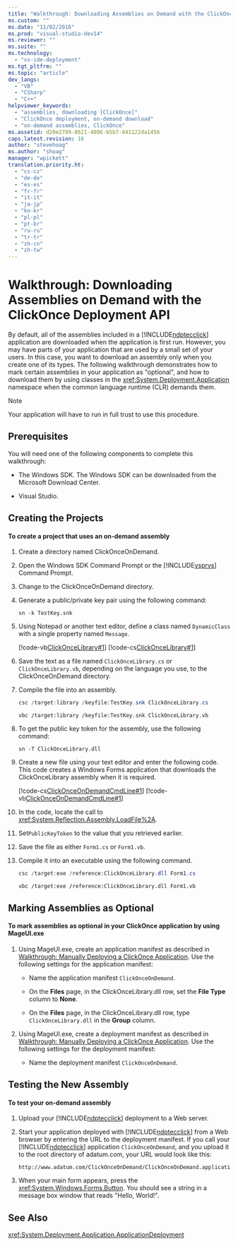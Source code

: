 ```yaml
---
title: "Walkthrough: Downloading Assemblies on Demand with the ClickOnce Deployment API | Microsoft Docs"
ms.custom: ""
ms.date: "11/02/2016"
ms.prod: "visual-studio-dev14"
ms.reviewer: ""
ms.suite: ""
ms.technology: 
  - "vs-ide-deployment"
ms.tgt_pltfrm: ""
ms.topic: "article"
dev_langs: 
  - "VB"
  - "CSharp"
  - "C++"
helpviewer_keywords: 
  - "assemblies, downloading [ClickOnce]"
  - "ClickOnce deployment, on-demand download"
  - "on-demand assemblies, ClickOnce"
ms.assetid: d20e2789-8621-4806-b5b7-841122da1456
caps.latest.revision: 16
author: "stevehoag"
ms.author: "shoag"
manager: "wpickett"
translation.priority.ht: 
  - "cs-cz"
  - "de-de"
  - "es-es"
  - "fr-fr"
  - "it-it"
  - "ja-jp"
  - "ko-kr"
  - "pl-pl"
  - "pt-br"
  - "ru-ru"
  - "tr-tr"
  - "zh-cn"
  - "zh-tw"
---
```

# Walkthrough: Downloading Assemblies on Demand with the ClickOnce Deployment API
By default, all of the assemblies included in a [!INCLUDE[ndptecclick](../deployment/includes/ndptecclick_md.md)] application are downloaded when the application is first run. However, you may have parts of your application that are used by a small set of your users. In this case, you want to download an assembly only when you create one of its types. The following walkthrough demonstrates how to mark certain assemblies in your application as "optional", and how to download them by using classes in the <xref:System.Deployment.Application> namespace when the common language runtime (CLR) demands them.  
  
> [!NOTE]
>  Your application will have to run in full trust to use this procedure.  
  
## Prerequisites  
 You will need one of the following components to complete this walkthrough:  
  
-   The Windows SDK. The Windows SDK can be downloaded from the Microsoft Download Center.  
  
-   Visual Studio.  
  
## Creating the Projects  
  
#### To create a project that uses an on-demand assembly  
  
1.  Create a directory named ClickOnceOnDemand.  
  
2.  Open the Windows SDK Command Prompt or the [!INCLUDE[vsprvs](../code-quality/includes/vsprvs_md.md)] Command Prompt.  
  
3.  Change to the ClickOnceOnDemand directory.  
  
4.  Generate a public/private key pair using the following command:  
  
    ```  
    sn -k TestKey.snk  
    ```  
  
5.  Using Notepad or another text editor, define a class named `DynamicClass` with a single property named `Message`.  
  
     [!code-vb[ClickOnceLibrary#1](../deployment/codesnippet/VisualBasic/walkthrough-downloading-assemblies-on-demand-with-the-clickonce-deployment-api_1.vb)]
     [!code-cs[ClickOnceLibrary#1](../deployment/codesnippet/CSharp/walkthrough-downloading-assemblies-on-demand-with-the-clickonce-deployment-api_1.cs)]  
  
6.  Save the text as a file named `ClickOnceLibrary.cs` or `ClickOnceLibrary.vb`, depending on the language you use, to the ClickOnceOnDemand directory.  
  
7.  Compile the file into an assembly.  
  
    ```c#  
    csc /target:library /keyfile:TestKey.snk ClickOnceLibrary.cs  
    ```  
  
    ```vb#  
    vbc /target:library /keyfile:TestKey.snk ClickOnceLibrary.vb  
    ```  
  
8.  To get the public key token for the assembly, use the following command:  
  
    ```  
    sn -T ClickOnceLibrary.dll  
    ```  
  
9. Create a new file using your text editor and enter the following code. This code creates a Windows Forms application that downloads the ClickOnceLibrary assembly when it is required.  
  
     [!code-cs[ClickOnceOnDemandCmdLine#1](../deployment/codesnippet/CSharp/walkthrough-downloading-assemblies-on-demand-with-the-clickonce-deployment-api_2.cs)]
     [!code-vb[ClickOnceOnDemandCmdLine#1](../deployment/codesnippet/VisualBasic/walkthrough-downloading-assemblies-on-demand-with-the-clickonce-deployment-api_2.vb)]  
  
10. In the code, locate the call to <xref:System.Reflection.Assembly.LoadFile%2A>.  
  
11. Set`PublicKeyToken` to the value that you retrieved earlier.  
  
12. Save the file as either `Form1.cs` or `Form1.vb`.  
  
13. Compile it into an executable using the following command.  
  
    ```c#  
    csc /target:exe /reference:ClickOnceLibrary.dll Form1.cs  
    ```  
  
    ```vb#  
    vbc /target:exe /reference:ClickOnceLibrary.dll Form1.vb  
    ```  
  
## Marking Assemblies as Optional  
  
#### To mark assemblies as optional in your ClickOnce application by using MageUI.exe  
  
1.  Using MageUI.exe, create an application manifest as described in [Walkthrough: Manually Deploying a ClickOnce Application](../deployment/walkthrough-manually-deploying-a-clickonce-application.md). Use the following settings for the application manifest:  
  
    -   Name the application manifest `ClickOnceOnDemand`.  
  
    -   On the **Files** page, in the ClickOnceLibrary.dll row, set the **File Type** column to **None**.  
  
    -   On the **Files** page, in the ClickOnceLibrary.dll row, type `ClickOnceLibrary.dll` in the **Group** column.  
  
2.  Using MageUI.exe, create a deployment manifest as described in [Walkthrough: Manually Deploying a ClickOnce Application](../deployment/walkthrough-manually-deploying-a-clickonce-application.md). Use the following settings for the deployment manifest:  
  
    -   Name the deployment manifest `ClickOnceOnDemand`.  
  
## Testing the New Assembly  
  
#### To test your on-demand assembly  
  
1.  Upload your [!INCLUDE[ndptecclick](../deployment/includes/ndptecclick_md.md)] deployment to a Web server.  
  
2.  Start your application deployed with [!INCLUDE[ndptecclick](../deployment/includes/ndptecclick_md.md)] from a Web browser by entering the URL to the deployment manifest. If you call your [!INCLUDE[ndptecclick](../deployment/includes/ndptecclick_md.md)] application `ClickOnceOnDemand`, and you upload it to the root directory of adatum.com, your URL would look like this:  
  
    ```  
    http://www.adatum.com/ClickOnceOnDemand/ClickOnceOnDemand.application  
    ```  
  
3.  When your main form appears, press the <xref:System.Windows.Forms.Button>. You should see a string in a message box window that reads "Hello, World!".  
  
## See Also  
 <xref:System.Deployment.Application.ApplicationDeployment>